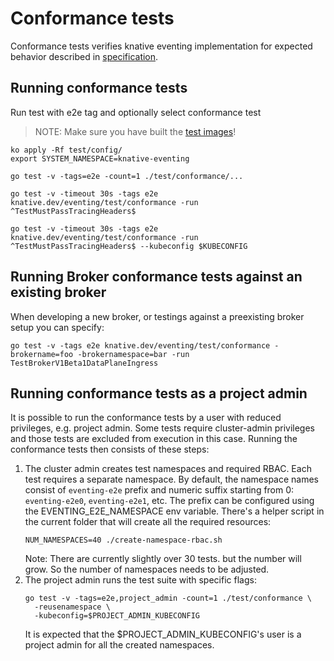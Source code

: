 # Conformance tests

Conformance tests verifies knative eventing implementation for expected behavior
described in
[specification](https://github.com/knative/eventing/tree/main/docs/spec).

## Running conformance tests

Run test with e2e tag and optionally select conformance test

> NOTE: Make sure you have built the
> [test images](https://github.com/knative/eventing/tree/main/test#building-the-test-images)!

```shell
ko apply -Rf test/config/
export SYSTEM_NAMESPACE=knative-eventing

go test -v -tags=e2e -count=1 ./test/conformance/...

go test -v -timeout 30s -tags e2e knative.dev/eventing/test/conformance -run ^TestMustPassTracingHeaders$

go test -v -timeout 30s -tags e2e knative.dev/eventing/test/conformance -run ^TestMustPassTracingHeaders$ --kubeconfig $KUBECONFIG
```

## Running Broker conformance tests against an existing broker

When developing a new broker, or testings against a preexisting broker setup you
can specify:

```shell
go test -v -tags e2e knative.dev/eventing/test/conformance -brokername=foo -brokernamespace=bar -run TestBrokerV1Beta1DataPlaneIngress

```

## Running conformance tests as a project admin

It is possible to run the conformance tests by a user with reduced privileges, e.g. project admin.
Some tests require cluster-admin privileges and those tests are excluded from execution in this case.
Running the conformance tests then consists of these steps:
1. The cluster admin creates test namespaces and required RBAC. Each test requires a separate namespace.
   By default, the namespace names consist of `eventing-e2e` prefix and numeric suffix starting from 0:
   `eventing-e2e0`, `eventing-e2e1`, etc. The prefix can be configured using the EVENTING_E2E_NAMESPACE env
  variable. There's a helper script in the current folder that will create all the required resources:
    ```shell
    NUM_NAMESPACES=40 ./create-namespace-rbac.sh
    ```
   Note: There are currently slightly over 30 tests. but the number will grow. So the number of namespaces
   needs to be adjusted.
1. The project admin runs the test suite with specific flags:
    ```shell
    go test -v -tags=e2e,project_admin -count=1 ./test/conformance \
      -reusenamespace \
      -kubeconfig=$PROJECT_ADMIN_KUBECONFIG
    ```
   It is expected that the $PROJECT_ADMIN_KUBECONFIG's user is a project admin for all the
   created namespaces.
